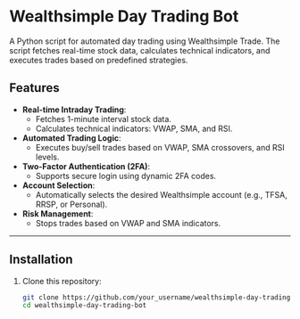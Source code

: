 # Wealthsimple Day Trading Bot

A Python script for automated day trading using Wealthsimple Trade. The script fetches real-time stock data, calculates technical indicators, and executes trades based on predefined strategies.

## Features

- **Real-time Intraday Trading**:
  - Fetches 1-minute interval stock data.
  - Calculates technical indicators: VWAP, SMA, and RSI.
- **Automated Trading Logic**:
  - Executes buy/sell trades based on VWAP, SMA crossovers, and RSI levels.
- **Two-Factor Authentication (2FA)**:
  - Supports secure login using dynamic 2FA codes.
- **Account Selection**:
  - Automatically selects the desired Wealthsimple account (e.g., TFSA, RRSP, or Personal).
- **Risk Management**:
  - Stops trades based on VWAP and SMA indicators.

---

## Installation

1. Clone this repository:
   ```bash
   git clone https://github.com/your_username/wealthsimple-day-trading-bot.git
   cd wealthsimple-day-trading-bot

